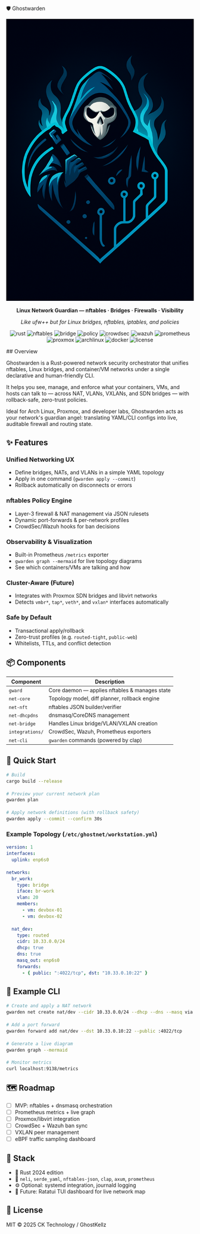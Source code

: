🛡️ Ghostwarden
<div align="center">
<img src="assets/icons/ghostwarden.png" alt="Ghostwarden Icon">

**Linux Network Guardian — nftables · Bridges · Firewalls · Visibility**

*Like ufw++ but for Linux bridges, nftables, iptables, and policies*

![rust](https://img.shields.io/badge/Built%20with-Rust-orange?logo=rust)
![nftables](https://img.shields.io/badge/Firewall-nftables-blue?logo=linux)
![bridge](https://img.shields.io/badge/Bridging-L2%20%26%20L3-green?logo=ethernet)
![policy](https://img.shields.io/badge/Policy-Zero%20Trust-red)
![crowdsec](https://img.shields.io/badge/Integration-CrowdSec-4B7BBE?logo=crowdsource)
![wazuh](https://img.shields.io/badge/Integration-Wazuh-005B94)
![prometheus](https://img.shields.io/badge/Metrics-Prometheus-DA4E2B?logo=prometheus)
![proxmox](https://img.shields.io/badge/Compatible-Proxmox%20VE-orange?logo=proxmox)
![archlinux](https://img.shields.io/badge/Tested%20on-Arch%20Linux-1793D1?logo=archlinux)
![docker](https://img.shields.io/badge/Optional-Docker%20Ready-blue?logo=docker)
![license](https://img.shields.io/badge/License-MIT-lightgrey)

</div>
## Overview

Ghostwarden is a Rust-powered network security orchestrator that unifies nftables, Linux bridges, and container/VM networks under a single declarative and human-friendly CLI.

It helps you see, manage, and enforce what your containers, VMs, and hosts can talk to — across NAT, VLANs, VXLANs, and SDN bridges — with rollback-safe, zero-trust policies.

Ideal for Arch Linux, Proxmox, and developer labs, Ghostwarden acts as your network's guardian angel: translating YAML/CLI configs into live, auditable firewall and routing state.

## ✨ Features

### Unified Networking UX

- Define bridges, NATs, and VLANs in a simple YAML topology
- Apply in one command (`gwarden apply --commit`)
- Rollback automatically on disconnects or errors

### nftables Policy Engine

- Layer-3 firewall & NAT management via JSON rulesets
- Dynamic port-forwards & per-network profiles
- CrowdSec/Wazuh hooks for ban decisions

### Observability & Visualization

- Built-in Prometheus `/metrics` exporter
- `gwarden graph --mermaid` for live topology diagrams
- See which containers/VMs are talking and how

### Cluster-Aware (Future)

- Integrates with Proxmox SDN bridges and libvirt networks
- Detects `vmbr*`, `tap*`, `veth*`, and `vxlan*` interfaces automatically

### Safe by Default

- Transactional apply/rollback
- Zero-trust profiles (e.g. `routed-tight`, `public-web`)
- Whitelists, TTLs, and conflict detection

## 📦 Components

| Component | Description |
|-----------|-------------|
| `gward` | Core daemon — applies nftables & manages state |
| `net-core` | Topology model, diff planner, rollback engine |
| `net-nft` | nftables JSON builder/verifier | 
| `net-dhcpdns` | dnsmasq/CoreDNS management |
| `net-bridge` | Handles Linux bridge/VLAN/VXLAN creation |
| `integrations/` | CrowdSec, Wazuh, Prometheus exporters |
| `net-cli` | `gwarden` commands (powered by clap) |
## 🚀 Quick Start

```bash
# Build
cargo build --release

# Preview your current network plan
gwarden plan

# Apply network definitions (with rollback safety)
gwarden apply --commit --confirm 30s
```

### Example Topology (`/etc/ghostnet/workstation.yml`)

```yaml
version: 1
interfaces:
  uplink: enp6s0

networks:
  br_work:
    type: bridge
    iface: br-work
    vlan: 20
    members:
      - vm: devbox-01
      - vm: devbox-02

  nat_dev:
    type: routed
    cidr: 10.33.0.0/24
    dhcp: true
    dns: true
    masq_out: enp6s0
    forwards:
      - { public: ":4022/tcp", dst: "10.33.0.10:22" }
```

## 🧠 Example CLI

```bash
# Create and apply a NAT network
gwarden net create nat/dev --cidr 10.33.0.0/24 --dhcp --dns --masq via enp6s0

# Add a port forward
gwarden forward add nat/dev --dst 10.33.0.10:22 --public :4022/tcp

# Generate a live diagram
gwarden graph --mermaid

# Monitor metrics
curl localhost:9138/metrics
```

## 🗺 Roadmap

- [ ] MVP: nftables + dnsmasq orchestration
- [ ] Prometheus metrics + live graph
- [ ] Proxmox/libvirt integration
- [ ] CrowdSec + Wazuh ban sync
- [ ] VXLAN peer management
- [ ] eBPF traffic sampling dashboard

## 🧱 Stack

- 🦀 Rust 2024 edition
- 🧩 `neli`, `serde_yaml`, `nftables-json`, `clap`, `axum`, `prometheus`
- ⚙️ Optional: systemd integration, journald logging
- 🧠 Future: Ratatui TUI dashboard for live network map

## 📜 License

MIT © 2025 CK Technology / GhostKellz
